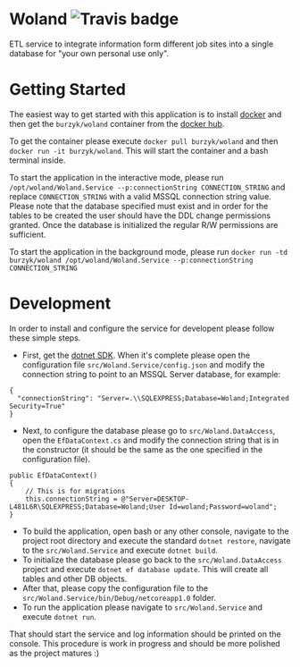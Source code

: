 # Woland ![Travis badge](https://travis-ci.org/burzyk/Woland.svg?branch=master)
ETL service to integrate information form different job sites into a single database for "your own personal use only".

# Getting Started

The easiest way to get started with this application is to install [docker](https://docs.docker.com/engine/installation/) and then get the `burzyk/woland` container from the [docker hub](https://hub.docker.com/r/burzyk/woland/).

To get the container please execute `docker pull burzyk/woland` and then `docker run -it burzyk/woland`. This will start the container and a bash terminal inside. 

To start the application in the interactive mode, please run `/opt/woland/Woland.Service --p:connectionString CONNECTION_STRING` and replace `CONNECTION_STRING` with a valid MSSQL connection string value. Please note that the database specified must exist and in order for the tables to be created the user should have the DDL change permissions granted. Once the database is initialized the regular R/W permissions are sufficient.

To start the application in the background mode, please run `docker run -td burzyk/woland /opt/woland/Woland.Service --p:connectionString CONNECTION_STRING`

# Development

In order to install and configure the service for developent please follow these simple steps.

* First, get the [dotnet SDK](https://www.microsoft.com/net/core).
When it's complete please open the configuration file `src/Woland.Service/config.json` and modify the connection string to point to an MSSQL Server database, for example:
```
{
  "connectionString": "Server=.\\SQLEXPRESS;Database=Woland;Integrated Security=True"
}
```
* Next, to configure the database please go to `src/Woland.DataAccess`, open the `EfDataContext.cs` and modify the connection string that is in the constructor (it should be the same as the one specified in the configuration file).
```
public EfDataContext()
{
    // This is for migrations
    this.connectionString = @"Server=DESKTOP-L481L6R\SQLEXPRESS;Database=Woland;User Id=woland;Password=woland";
}
```
* To build the application, open bash or any other console, navigate to the project root directory and execute the standard `dotnet restore`, navigate to the `src/Woland.Service` and execute `dotnet build`.
* To initialize the database please go back to the `src/Woland.DataAccess` project and execute `dotnet ef database update`. This will create all tables and other DB objects.
* After that, please copy the configuration file to the `src/Woland.Service/bin/Debug/netcoreapp1.0` folder.
* To run the application please navigate to `src/Woland.Service` and execute `dotnet run`.

That should start the service and log information should be printed on the console.
This procedure is work in progress and should be more polished as the project matures :)

